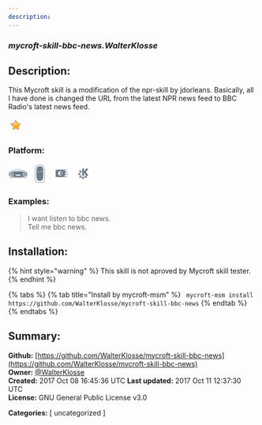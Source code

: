 ```yaml
---
description: 
---
```


### _mycroft-skill-bbc-news.WalterKlosse_  
## Description:  
This Mycroft skill is a modification of the npr-skill by jdorleans. Basically, all I have done is changed the URL from the latest NPR news feed to BBC Radio's latest news feed.  
  
![](../.gitbook/assets/star.png)  
  
### Platform:  
 ![Mark I](../.gitbook/assets/mark-1-icon.png)  ![Mark II](../.gitbook/assets/mark-2-icon.png)  ![Picroft](../.gitbook/assets/picroft-icon.png)  ![plasmoid](../.gitbook/assets/kde.png)   
### Examples:  
> I want listen to bbc news.  
> Tell me bbc news.  
  
## Installation:  
{% hint style="warning" %}
This skill is not aproved by Mycroft skill tester.
{% endhint %}
    
{% tabs %}
{% tab title="Install by mycroft-msm" %}
``` mycroft-msm install https://github.com/WalterKlosse/mycroft-skill-bbc-news```
{% endtab %}
  {% endtabs %}
    
## Summary:  
**Github:** [https://github.com/WalterKlosse/mycroft-skill-bbc-news](https://github.com/WalterKlosse/mycroft-skill-bbc-news)  
**Owner:** [@WalterKlosse](https://github.com/WalterKlosse)  
**Created:** 2017 Oct 08 16:45:36 UTC  **Last updated:** 2017 Oct 11 12:37:30 UTC  
**License:** GNU General Public License v3.0  
  
**Categories:** [ uncategorized ]   
